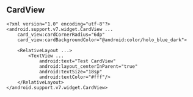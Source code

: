 ## CardView

    <?xml version="1.0" encoding="utf-8"?>
    <android.support.v7.widget.CardView ...
        card_view:cardCornerRadius="6dp"
        card_view:cardBackgroundColor="@android:color/holo_blue_dark">

        <RelativeLayout ...>
            <TextView ...
                android:text="Test CardView"
                android:layout_centerInParent="true"
                android:textSize="18sp"
                android:textColor="#fff"/>
        </RelativeLayout>
    </android.support.v7.widget.CardView>
